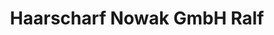 ---
title: "Haarscharf Nowak GmbH Ralf"
url: /recklinghausen/haarscharf-nowak-gmbh-ralf/
shop: Friseur
---